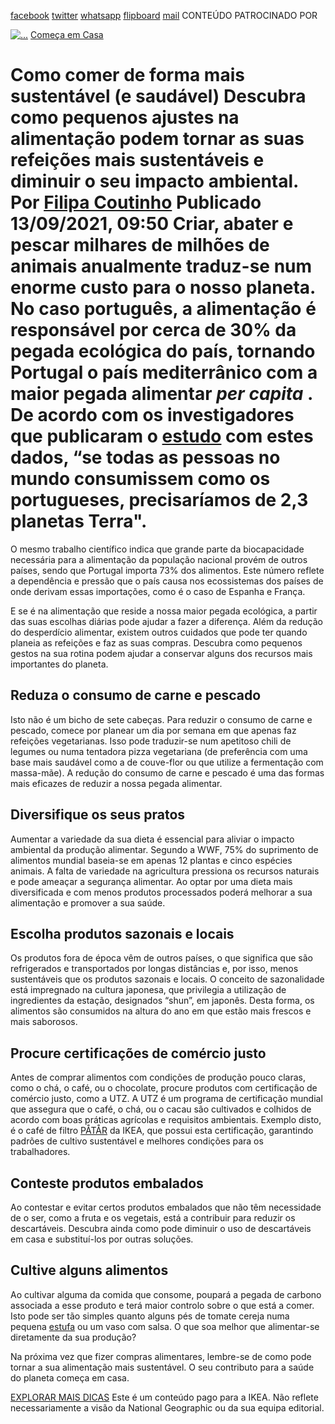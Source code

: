 [facebook](https://www.facebook.com/sharer/sharer.php?u=https%3A%2F%2Fwww.natgeo.pt%2Fmeio-ambiente%2F2021%2F09%2Fcomo-comer-de-forma-mais-sustentavel-e-saudavel) [twitter](https://twitter.com/share?url=https%3A%2F%2Fwww.natgeo.pt%2Fmeio-ambiente%2F2021%2F09%2Fcomo-comer-de-forma-mais-sustentavel-e-saudavel&via=natgeo&text=Como%20comer%20de%20forma%20mais%20sustent%C3%A1vel%20(e%20saud%C3%A1vel)) [whatsapp](https://web.whatsapp.com/send?text=https%3A%2F%2Fwww.natgeo.pt%2Fmeio-ambiente%2F2021%2F09%2Fcomo-comer-de-forma-mais-sustentavel-e-saudavel) [flipboard](https://share.flipboard.com/bookmarklet/popout?v=2&title=Como%20comer%20de%20forma%20mais%20sustent%C3%A1vel%20(e%20saud%C3%A1vel)&url=https%3A%2F%2Fwww.natgeo.pt%2Fmeio-ambiente%2F2021%2F09%2Fcomo-comer-de-forma-mais-sustentavel-e-saudavel) [mail](mailto:?subject=NatGeo&body=https%3A%2F%2Fwww.natgeo.pt%2Fmeio-ambiente%2F2021%2F09%2Fcomo-comer-de-forma-mais-sustentavel-e-saudavel%20-%20Como%20comer%20de%20forma%20mais%20sustent%C3%A1vel%20(e%20saud%C3%A1vel)) CONTEÚDO PATROCINADO POR 

[![ 
...](img/files_styles_image_00_public_ikea_b_x.jpg)](https://www.ikea.com/pt/pt/) [Começa em Casa](https://www.natgeo.pt/comeca-em-casa) 
# Como comer de forma mais sustentável (e saudável) Descubra como pequenos ajustes na alimentação podem tornar as suas refeições mais sustentáveis e diminuir o seu impacto ambiental. Por [Filipa Coutinho](https://www.natgeo.pt/autor/filipa-coutinho) Publicado 13/09/2021, 09:50 Criar, abater e pescar milhares de milhões de animais anualmente traduz-se num enorme custo para o nosso planeta. No caso português, a alimentação é responsável por cerca de 30% da pegada ecológica do país, tornando Portugal o país mediterrânico com a maior pegada alimentar _per capita_ . De acordo com os investigadores que publicaram o [estudo](https://www.sciencedirect.com/science/article/pii/S0048969720348361?via%3Dihub) com estes dados, “se todas as pessoas no mundo consumissem como os portugueses, precisaríamos de 2,3 planetas Terra". 

O mesmo trabalho científico indica que grande parte da biocapacidade necessária para a alimentação da população nacional provém de outros países, sendo que Portugal importa 73% dos alimentos. Este número reflete a dependência e pressão que o país causa nos ecossistemas dos países de onde derivam essas importações, como é o caso de Espanha e França. 

E se é na alimentação que reside a nossa maior pegada ecológica, a partir das suas escolhas diárias pode ajudar a fazer a diferença. Além da redução do desperdício alimentar, existem outros cuidados que pode ter quando planeia as refeições e faz as suas compras. Descubra como pequenos gestos na sua rotina podem ajudar a conservar alguns dos recursos mais importantes do planeta. 

## **Reduza o consumo de carne e pescado** 
Isto não é um bicho de sete cabeças. Para reduzir o consumo de carne e pescado, comece por planear um dia por semana em que apenas faz refeições vegetarianas. Isso pode traduzir-se num apetitoso chili de legumes ou numa tentadora pizza vegetariana (de preferência com uma base mais saudável como a de couve-flor ou que utilize a fermentação com massa-mãe). A redução do consumo de carne e pescado é uma das formas mais eficazes de reduzir a nossa pegada alimentar. 

## **Diversifique os seus pratos** 
Aumentar a variedade da sua dieta é essencial para aliviar o impacto ambiental da produção alimentar. Segundo a WWF, 75% do suprimento de alimentos mundial baseia-se em apenas 12 plantas e cinco espécies animais. A falta de variedade na agricultura pressiona os recursos naturais e pode ameaçar a segurança alimentar. Ao optar por uma dieta mais diversificada e com menos produtos processados poderá melhorar a sua alimentação e promover a sua saúde. 

## **Escolha produtos sazonais e locais** 
Os produtos fora de época vêm de outros países, o que significa que são refrigerados e transportados por longas distâncias e, por isso, menos sustentáveis que os produtos sazonais e locais. O conceito de sazonalidade está impregnado na cultura japonesa, que privilegia a utilização de ingredientes da estação, designados “shun”, em japonês. Desta forma, os alimentos são consumidos na altura do ano em que estão mais frescos e mais saborosos. 

## **Procure certificações de comércio justo** 
Antes de comprar alimentos com condições de produção pouco claras, como o chá, o café, ou o chocolate, procure produtos com certificação de comércio justo, como a UTZ. A UTZ é um programa de certificação mundial que assegura que o café, o chá, ou o cacau são cultivados e colhidos de acordo com boas práticas agrícolas e requisitos ambientais. Exemplo disto, é o café de filtro [PÅTÅR](https://www.ikea.com/pt/pt/p/patar-cafe-de-filtro-torrado-medio-uganda-graos-100-arabica-certificacao-utz-biologico-10394577/) da IKEA, que possui esta certificação, garantindo padrões de cultivo sustentável e melhores condições para os trabalhadores. 

## **Conteste produtos embalados** 
Ao contestar e evitar certos produtos embalados que não têm necessidade de o ser, como a fruta e os vegetais, está a contribuir para reduzir os descartáveis. Descubra ainda como pode diminuir o uso de descartáveis em casa e substituí-los por outras soluções. 

## **Cultive alguns alimentos** 
Ao cultivar alguma da comida que consome, poupará a pegada de carbono associada a esse produto e terá maior controlo sobre o que está a comer. Isto pode ser tão simples quanto alguns pés de tomate cereja numa pequena [estufa](https://www.ikea.com/pt/pt/p/socker-estufa-branco-70186603/) ou um vaso com salsa. O que soa melhor que alimentar-se diretamente da sua produção? 

Na próxima vez que fizer compras alimentares, lembre-se de como pode tornar a sua alimentação mais sustentável. O seu contributo para a saúde do planeta começa em casa. 

[EXPLORAR MAIS DICAS](https://www.natgeo.pt/comeca-em-casa) Este é um conteúdo pago para a IKEA. Não reflete necessariamente a visão da National Geographic ou da sua equipa editorial. 

